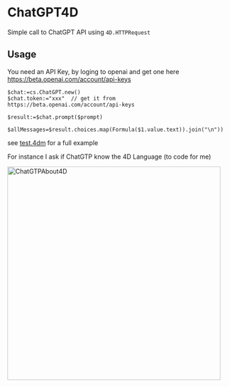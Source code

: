 # ChatGPT4D

Simple call to ChatGPT API using `4D.HTTPRequest`

## Usage

You need an API Key, by loging to openai and get one here https://beta.openai.com/account/api-keys

```4d
$chat:=cs.ChatGPT.new()
$chat.token:="xxx"  // get it from https://beta.openai.com/account/api-keys

$result:=$chat.prompt($prompt)

$allMessages=$result.choices.map(Formula($1.value.text)).join("\n"))
```

see [test.4dm](Project/Sources/Methods/test.4dm) for a full example

For instance I ask if ChatGTP know the 4D Language (to code for me)

<img width="480" alt="ChatGTPAbout4D" src="https://user-images.githubusercontent.com/59135882/208221693-5748f2a7-98c0-471c-89f5-f3a7111aa2b0.png">
